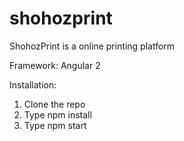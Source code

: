 # shohozprint
ShohozPrint is a online printing platform

Framework: 
Angular 2

Installation:
1. Clone the repo
2. Type npm install
3. Type npm start
